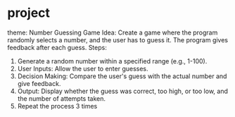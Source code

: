 # project
theme: Number Guessing Game
Idea: Create a game where the program randomly selects a number, and the user has to guess it. The program gives feedback after each guess.
Steps:
1. Generate a random number within a specified range (e.g., 1-100).
2. User Inputs: Allow the user to enter guesses.
3. Decision Making: Compare the user's guess with the actual number and give feedback.
4. Output: Display whether the guess was correct, too high, or too low, and the number of attempts taken.
5. Repeat the process 3 times
